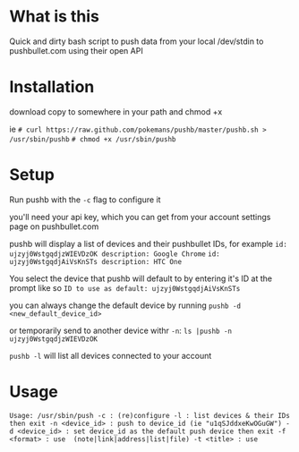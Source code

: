 What is this
======
Quick and dirty bash script to push data from your local /dev/stdin to pushbullet.com using their open API

Installation
======
download
copy to somewhere in your path and chmod +x

ie
`# curl https://raw.github.com/pokemans/pushb/master/pushb.sh > /usr/sbin/pushb`
`# chmod +x /usr/sbin/pushb`

Setup
======
Run pushb with the `-c` flag to configure it

you'll need your api key, which you can get from your account settings page on pushbullet.com

pushb will display a list of devices and their pushbullet IDs, for example
`id: ujzyj0WstgqdjzWIEVDzOK description: Google Chrome`
`id: ujzyj0WstgqdjAiVsKnSTs description: HTC One`

You select the device that pushb will default to by entering it's ID at the prompt like so
`
ID to use as default: ujzyj0WstgqdjAiVsKnSTs
`

you can always change the default device by running
`
pushb -d <new_default_device_id>
`

or temporarily send to another device withr `-n`:
`
ls |pushb -n ujzyj0WstgqdjzWIEVDzOK
`

`pushb -l` will list all devices connected to your account

Usage
======
`
Usage: /usr/sbin/push
 -c : (re)configure
 -l : list devices & their IDs then exit
 -n <device_id> : push to device_id (ie "u1qSJddxeKwOGuGW")
 -d <device_id> : set device_id as the default push device then exit
 -f <format> : use  (note|link|address|list|file)
 -t <title> : use
`
